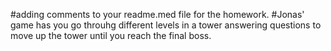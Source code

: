 #adding comments to your readme.med file for the homework.
#Jonas' game has you go throuhg different levels in a tower answering questions to move up the tower until you reach the final boss.  
